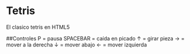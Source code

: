 # Tetris
El clasico tetris en HTML5

##Controles
	P = pausa
	SPACEBAR = caída en picado
	↑ = girar pieza
	→ = mover a la derecha
	↓ = mover abajo
	← = mover izquierda
